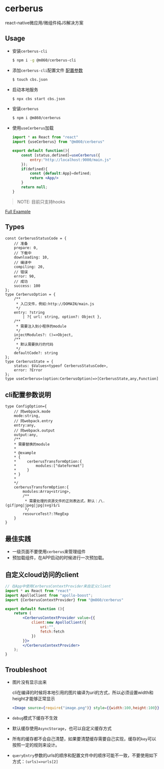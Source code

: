 # cerberus

react-native微应用/微组件纯JS解决方案

## Usage

- 安装`cerberus-cli`
    
    ```bash
    $ npm i -g @m860/cerberus-cli
    ```
    
- 添加`cerberus-cli`配置文件 [配置参数](#cli配置参数说明)

    ```bash
    $ touch cbs.json
    ```
    
- 启动本地服务
    
    ```bash
    $ npx cbs start cbs.json
    ```
    
- 安装`cerberus`

    ```bash
    $ npm i @m860/cerberus
    ```
    
- 使用`useCerberus`加载

    ```jsx harmony
    import * as React from "react"
    import {useCerberus} from "@m860/cerberus"
  
    export default function(){
        const [status,defined]=useCerberus({
            entry:"http://localhost:9000/main.js"
        });
        if(defined){
            const {default:App}=defined;
            return <App/>
        }
        return null;
    }
    ```
> NOTE: 目前只支持hooks

[Full Example](https://github.com/m860/cerberus-example)

## Types

```flow js
const CerberusStatusCode = {
    // 准备
    prepare: 0,
    // 下载中
    downloading: 10,
    // 编译中
    compiling: 20,
    // 错误
    error: 90,
    // 成功
    success: 100
};
type CerberusOption = {
    /**
     * 入口文件，例如:http://DOMAIN/main.js
     */
    entry: ?string
        | ?{ url: string, option?: Object },
    /**
     * 需要注入到小程序的module
     */
    injectModules?: ()=>Object,
    /**
     * 默认需要执行的代码
     */
    defaultCode?: string
};
type CerberusState = {
    status: $Values<typeof CerberusStatusCode>,
    error: ?Error
};
type useCerberus=(option:CerberusOption)=>[CerberusState,any,Function]
```
    
## cli配置参数说明

```flow js
type ConfigOption={
    // 同webpack.mode
    mode:string,
    // 同webpack.entry
    entry:any,
    // 同webpack.output
    output:any,
    /**
    * 需要替换的module
    * 
    * @example
    * {
    *     cerberusTransformOption:{
    *         modules:["dateformat"]
    *     }
    * }
    * 
    */
    cerberusTransformOption:{
        modules:Array<string>,
        /**
         * 需要处理的资源文件的正则表达式，默认：/\.(gif|png|jpeg|jpg|svg)$/i 
         */
        resourceTest?:?RegExp
    }
}
```

## 最佳实践

- 一级页面不要使用`cerberus`来管理组件
- 预加载组件，在APP启动的时候进行一次预加载。

## 自定义cloud访问的client

```jsx harmony
// 在App中使用CerberusContextProvider来自定义client
import * as React from "react"
import ApolloClient from "apollo-boost";
import {CerberusContextProvider} from "@m860/cerberus"

export default function (){
    return (
        <CerberusContextProvider value={{
            client:new ApolloClient({
                uri:"",
                fetch:fetch
            })
        }}>
        </CerberusContextProvider>
    );
}
```

## Troubleshoot

- 图片没有显示出来
    
    cli在编译的时候将本地引用的图片编译为uri的方式，所以必须设置width和height才能够正常显示
    ```jsx harmony
    <Image source={require("image.png")} style={{width:100,height:100}}/>
    ```
- `debug`模式下缓存不生效
- 默认缓存使用`AsyncStorage`，也可以自定义缓存方式
- 所有的缓存都不会自己清楚，如果要清楚缓存需要自己实现，缓存的`key`可以按照一定的规则来设计。
- `queryEntry`参数的urls的顺序和配置文件中的顺序可能不一致，不要使用如下方式：`(urls)=>urls[2]`

